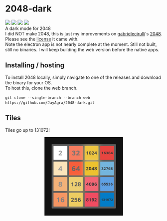 # 2048-dark
<img src="https://img.shields.io/github/license/JayAgra/2048-dark" /> <img src="https://img.shields.io/badge/2048-dark%20clone-edc22e" /> <img src="https://img.shields.io/github/last-commit/JayAgra/2048-dark" /> <img src="https://img.shields.io/website?down_color=red&down_message=offline&up_color=5bc236&up_message=onlilne&url=https%3A%2F%2Fjayagra.com%2F2048%2F" /><br>
A dark mode for 2048 <br>
I did NOT make 2048, this is just my improvements on <a href="https://github.com/gabrielecirulli">gabrielecirulli</a>'s <a href="https://github.com/gabrielecirulli/2048">2048</a>. Please see the <a href="https://raw.githubusercontent.com/gabrielecirulli/2048/master/LICENSE.txt">license</a> it came with.<br>
Note the electron app is not nearly complete at the moment. Still not built, still no binaries. I will keep building the web version before the native apps.
## Installing / hosting
To install 2048 locally, simply navigate to one of the releases and download the binary for your OS. <br>
To host this, clone the web branch.
```
git clone --single-branch --branch web https://github.com/JayAgra/2048-dark.git
```
## Tiles
Tiles go up to 131072! <br>
<p align="center">
<img src="https://github.com/JayAgra/2048-dark/blob/main/2048-dark-tiles.png?raw=true" width="50%"/>
</p>
